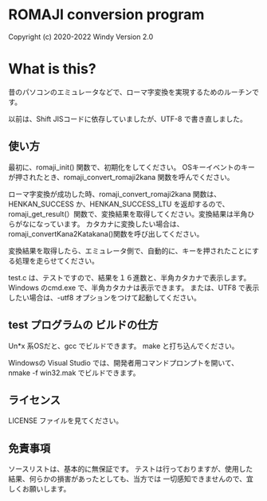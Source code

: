 # ROMAJI conversion program

Copyright (c) 2020-2022 Windy
Version 2.0


# What is this?

昔のパソコンのエミュレータなどで、ローマ字変換を実現するためのルーチンです。

以前は、Shift JISコードに依存していましたが、UTF-8 で書き直しました。


## 使い方

最初に、romaji_init() 関数で、初期化をしてください。
OSキーイベントのキーが押されたとき、romaji_convert_romaji2kana 関数を呼んでください。

ローマ字変換が成功した時、romaji_convert_romaji2kana 関数は、HENKAN_SUCCESS か、HENKAN_SUCCESS_LTU を返却するので、
romaji_get_result(）関数で、変換結果を取得してください。変換結果は半角ひらがなになっています。
カタカナに変換したい場合は、romaji_convertKana2Katakana()関数を呼び出してください。

変換結果を取得したら、エミュレータ側で、自動的に、キーを押されたことにする処理を走らせてください。


test.c は、テストですので、結果を１６進数と、半角カタカナで表示します。
Windows のcmd.exe で、半角カタカナは表示できます。
または、UTF8 で表示したい場合は、-utf8 オプションをつけて起動してください。


## test プログラムの ビルドの仕方

Un*x 系OSだと、gcc でビルドできます。 make と打ち込んでください。

Windowsの Visual Studio では、開発者用コマンドプロンプトを開いて、nmake -f win32.mak でビルドできます。



## ライセンス

LICENSE ファイルを見てください。


## 免責事項

ソースリストは、基本的に無保証です。 テストは行っておりますが、使用した結果、何らかの損害があったとしても、当方では 一切感知できませんので、宜しくお願いします。 


